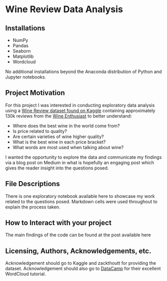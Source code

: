 # Wine Review Data Analysis

## Installations
 - NumPy
 - Pandas
 - Seaborn
 - Matplotlib
 - Wordcloud
 
No additional installations beyond the Anaconda distribution of Python and Jupyter notebooks.

## Project Motivation
For this project I was interested in conducting exploratory data analysis using a [Wine Review dataset found on Kaggle](https://www.kaggle.com/zynicide/wine-reviews) containing approximately 130k reviews from the [Wine Enthusiast](https://www.winemag.com/?s=&drink_type=wine) to better understand:
 - Where does the best wine in the world come from?
 - Is price related to quality?
 - Are certain varieties of wine higher quality?
 - What is the best wine in each price bracket?
 - What words are most used when talking about wine?

I wanted the opportunity to explore the data and communicate my findings via a blog post on Medium in what is hopefully an engaging post which gives the reader insight into the questions posed. 

## File Descriptions
There is one exploratory notebook available here to showcase my work related to the questions posed. Markdown cells were used throughout to explain the process taken.

## How to Interact with your project
The main findings of the code can be found at the post available here

## Licensing, Authors, Acknowledgements, etc.
Acknowledgement should go to Kaggle and zackthoutt for providing the dataset. Acknowledgement should also go to [DataCamp](https://www.datacamp.com/community/tutorials/wordcloud-python) for their excellent WordCloud tutorial.
